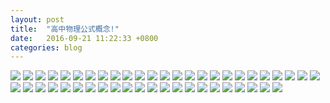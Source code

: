 ```yaml
---
layout: post
title:  "高中物理公式概念!"
date:   2016-09-21 11:22:33 +0800
categories: blog
---
```


![](http://pygman.com/gist/pics/gaozhongwuli/0.jpg)
![](http://pygman.com/gist/pics/gaozhongwuli/1.jpg)
![](http://pygman.com/gist/pics/gaozhongwuli/2.jpg)
![](http://pygman.com/gist/pics/gaozhongwuli/3.jpg)
![](http://pygman.com/gist/pics/gaozhongwuli/4.jpg)
![](http://pygman.com/gist/pics/gaozhongwuli/5.jpg)
![](http://pygman.com/gist/pics/gaozhongwuli/6.jpg)
![](http://pygman.com/gist/pics/gaozhongwuli/7.jpg)
![](http://pygman.com/gist/pics/gaozhongwuli/8.jpg)
![](http://pygman.com/gist/pics/gaozhongwuli/9.jpg)
![](http://pygman.com/gist/pics/gaozhongwuli/a.jpg)
![](http://pygman.com/gist/pics/gaozhongwuli/b.jpg)
![](http://pygman.com/gist/pics/gaozhongwuli/c.jpg)
![](http://pygman.com/gist/pics/gaozhongwuli/d.jpg)
![](http://pygman.com/gist/pics/gaozhongwuli/e.jpg)
![](http://pygman.com/gist/pics/gaozhongwuli/f.jpg)
![](http://pygman.com/gist/pics/gaozhongwuli/g.jpg)
![](http://pygman.com/gist/pics/gaozhongwuli/h.jpg)
![](http://pygman.com/gist/pics/gaozhongwuli/i.jpg)
![](http://pygman.com/gist/pics/gaozhongwuli/j.jpg)
![](http://pygman.com/gist/pics/gaozhongwuli/k.jpg)
![](http://pygman.com/gist/pics/gaozhongwuli/l.jpg)
![](http://pygman.com/gist/pics/gaozhongwuli/m.jpg)
![](http://pygman.com/gist/pics/gaozhongwuli/n.jpg)
![](http://pygman.com/gist/pics/gaozhongwuli/o.jpg)
![](http://pygman.com/gist/pics/gaozhongwuli/p.jpg)
![](http://pygman.com/gist/pics/gaozhongwuli/q.jpg)
![](http://pygman.com/gist/pics/gaozhongwuli/r.jpg)
![](http://pygman.com/gist/pics/gaozhongwuli/s.jpg)
![](http://pygman.com/gist/pics/gaozhongwuli/t.jpg)
![](http://pygman.com/gist/pics/gaozhongwuli/u.jpg)
![](http://pygman.com/gist/pics/gaozhongwuli/v.jpg)
![](http://pygman.com/gist/pics/gaozhongwuli/w.jpg)
![](http://pygman.com/gist/pics/gaozhongwuli/x.jpg)
![](http://pygman.com/gist/pics/gaozhongwuli/y.jpg)
![](http://pygman.com/gist/pics/gaozhongwuli/y0.jpg)
![](http://pygman.com/gist/pics/gaozhongwuli/z.jpg)
![](http://pygman.com/gist/pics/gaozhongwuli/z0.jpg)
![](http://pygman.com/gist/pics/gaozhongwuli/z1.jpg)
![](http://pygman.com/gist/pics/gaozhongwuli/z2.jpg)
![](http://pygman.com/gist/pics/gaozhongwuli/z3.jpg)
![](http://pygman.com/gist/pics/gaozhongwuli/z4.jpg)
![](http://pygman.com/gist/pics/gaozhongwuli/z5.jpg)
![](http://pygman.com/gist/pics/gaozhongwuli/z6.jpg)
![](http://pygman.com/gist/pics/gaozhongwuli/z7.jpg)
![](http://pygman.com/gist/pics/gaozhongwuli/z8.jpg)
![](http://pygman.com/gist/pics/gaozhongwuli/z9.jpg)